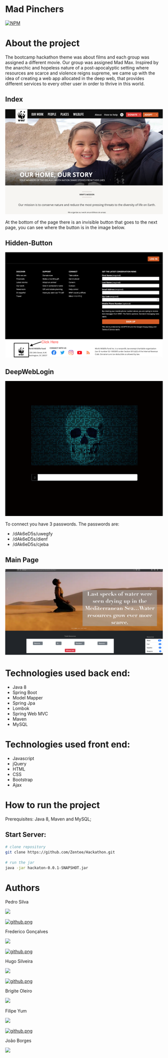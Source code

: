 # Mad Pinchers
[![NPM](https://img.shields.io/npm/l/react)](https://github.com/BrPedro-dev/Hackathon/blob/Pedro/LICENSE) 

# About the project
The bootcamp hackathon theme was about films and each group was assigned a different movie. Our group was assigned Mad Max. Inspired by the anarchic and hopeless nature of a post-apocalyptic setting where resources are scarce and violence reigns supreme, we came up with the idea of creating a web app allocated in the deep web, that provides different services to every other user in order to thrive in this world.

## Index
![Index](https://github.com/Zentee/Hackaton/blob/master/Imagens/Index.png)

At the bottom of the page there is an invisible button that goes to the next page, you can see where the button is in the image below.

## Hidden-Button
![Hidden-Buttob](https://github.com/Zentee/Hackaton/blob/master/Imagens/Hiden-Button.png)

## DeepWebLogin
![DeepWebLogin](https://github.com/Zentee/Hackaton/blob/master/Imagens/DeepLogin.png)

To connect you have 3 passwords. The passwords are:

<ul>
  <li>/dAk6eD5s/uwegfy</li>
  <li>/dAk6eD5s/dienf</li>
  <li>/dAk6eD5s/cjeba</li>
</ul>

## Main Page
![DeepWebLogin](https://github.com/Zentee/Hackaton/blob/master/Imagens/Page.png)

# Technologies used back end:

- Java 8
- Spring Boot
- Model Mapper
- Spring Jpa
- Lombok
- Spring Web MVC
- Maven
- MySQL

# Technologies used front end:

 - Javascript
 - jQuery 
 - HTML 
 - CSS 
 - Bootstrap
 - Ajax


# How to run the project 

Prerequisites: Java 8, Maven and MySQL;

## Start Server:

```bash
# clone repository 
git clone https://github.com/Zentee/Hackathon.git

# run the jar 
java -jar hackaton-0.0.1-SNAPSHOT.jar
```

# Authors

Pedro Silva

<a href="http://www.linkedin.com/in/pedro-silva-dev" target="_blank"><img src="https://img.shields.io/badge/-LinkedIn-%230077B5?style=for-the-badge&logo=linkedin&logoColor=white" target="_blank"></a>

<a href="https://github.com/BrPedro-dev" rel="noopener noreferrer" target="_blank"><img src="https://www.kindpng.com/picc/m/128-1280187_github-logo-png-github-transparent-png.png" alt="github.png" width="111px"></a>

Frederico Gonçalves

<a href="https://www.linkedin.com/in/fredericobgoncalves" target="_blank"><img src="https://img.shields.io/badge/-LinkedIn-%230077B5?style=for-the-badge&logo=linkedin&logoColor=white" target="_blank"></a>


<a href="https://github.com/fredericobgoncalves" rel="noopener noreferrer" target="_blank"><img src="https://www.kindpng.com/picc/m/128-1280187_github-logo-png-github-transparent-png.png" alt="github.png" width="111px"></a>

Hugo Silveira

<a href="https://www.linkedin.com/in/hugompsilveira/" target="_blank"><img src="https://img.shields.io/badge/-LinkedIn-%230077B5?style=for-the-badge&logo=linkedin&logoColor=white" target="_blank"></a>

<a href="https://github.com/madshot10" rel="noopener noreferrer" target="_blank"><img src="https://www.kindpng.com/picc/m/128-1280187_github-logo-png-github-transparent-png.png" alt="github.png" width="111px"></a>

Brigite Oleiro

<a href="https://www.linkedin.com/in/brigiteoleiro-helloworld/" target="_blank"><img src="https://img.shields.io/badge/-LinkedIn-%230077B5?style=for-the-badge&logo=linkedin&logoColor=white" target="_blank"></a>

Filipe Yum

<a href="https://www.linkedin.com/in/filipeyum/" target="_blank"><img src="https://img.shields.io/badge/-LinkedIn-%230077B5?style=for-the-badge&logo=linkedin&logoColor=white" target="_blank"></a>

<a href="https://github.com/Zentee" rel="noopener noreferrer" target="_blank"><img src="https://www.kindpng.com/picc/m/128-1280187_github-logo-png-github-transparent-png.png" alt="github.png" width="111px"></a>

João Borges

<a href="https://www.linkedin.com/in/joao-borges87/" target="_blank"><img src="https://img.shields.io/badge/-LinkedIn-%230077B5?style=for-the-badge&logo=linkedin&logoColor=white" target="_blank"></a>
